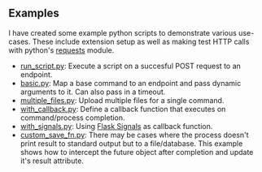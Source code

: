 ## Examples

I have created some example python scripts to demonstrate various use-cases. These include extension setup as well as making test HTTP calls with python's [requests](https://requests.readthedocs.io/en/master/) module.

- [run_script.py](https://github.com/Eshaan7/Flask-Shell2HTTP/blob/master/examples/run_script.py): Execute a script on a succesful POST request to an endpoint.
- [basic.py](https://github.com/Eshaan7/Flask-Shell2HTTP/blob/master/examples/basic.py): Map a base command to an endpoint and pass dynamic arguments to it. Can also pass in a timeout.
- [multiple_files.py](https://github.com/Eshaan7/Flask-Shell2HTTP/blob/master/examples/multiple_files.py): Upload multiple files for a single command.
- [with_callback.py](https://github.com/Eshaan7/Flask-Shell2HTTP/blob/master/examples/with_callback.py): Define a callback function that executes on command/process completion.
- [with_signals.py](https://github.com/Eshaan7/Flask-Shell2HTTP/blob/master/examples/with_signals.py): Using [Flask Signals](https://flask.palletsprojects.com/en/1.1.x/signals/) as callback function.
- [custom_save_fn.py](https://github.com/Eshaan7/Flask-Shell2HTTP/blob/master/examples/custom_save_fn.py): There may be cases where the process doesn't print result to standard output but to a file/database. This example shows how to intercept the future object after completion and update it's result attribute.